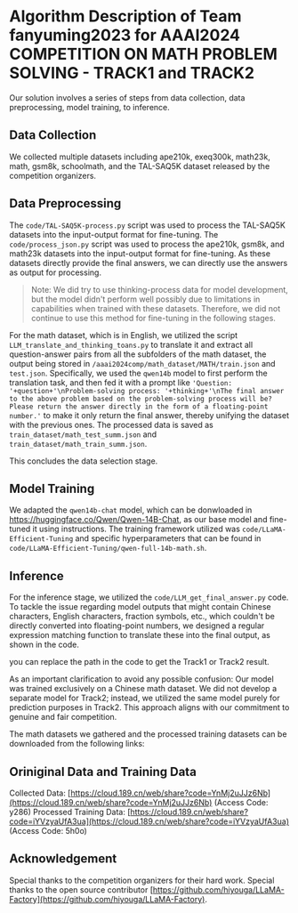 # Algorithm Description of Team fanyuming2023 for AAAI2024 COMPETITION ON MATH PROBLEM SOLVING - TRACK1 and TRACK2

Our solution involves a series of steps from data collection, data preprocessing, model training, to inference.

## Data Collection

We collected multiple datasets including ape210k, exeq300k, math23k, math, gsm8k, schoolmath, and the TAL-SAQ5K dataset released by the competition organizers.

## Data Preprocessing

The `code/TAL-SAQ5K-process.py` script was used to process the TAL-SAQ5K datasets into the input-output format for fine-tuning. 
The `code/process_json.py` script was used to process the ape210k, gsm8k, and math23k datasets into the input-output format for fine-tuning. As these datasets directly provide the final answers, we can directly use the answers as output for processing.

> Note: We did try to use thinking-process data for model development, but the model didn't perform well possibly due to limitations in capabilities when trained with these datasets. 
Therefore, we did not continue to use this method for fine-tuning in the following stages.

For the math dataset, which is in English, we utilized the script `LLM_translate_and_thinking_toans.py` to translate it and extract all question-answer pairs from all the subfolders of the math dataset, the output being stored in `/aaai2024comp/math_dataset/MATH/train.json` and `test.json`. 
Specifically, we used the `qwen14b` model to first perform the translation task, and then fed it with a prompt like `'Question: '+question+'\nProblem-solving process: '+thinking+'\nThe final answer to the above problem based on the problem-solving process will be? Please return the answer directly in the form of a floating-point number.'` to make it only return the final answer, thereby unifying the dataset with the previous ones. 
The processed data is saved as `train_dataset/math_test_summ.json` and `train_dataset/math_train_summ.json`.

This concludes the data selection stage.

## Model Training

We adapted the `qwen14b-chat` model, which can be donwloaded in https://huggingface.co/Qwen/Qwen-14B-Chat, as our base model and fine-tuned it using instructions. 
The training framework utilized was `code/LLaMA-Efficient-Tuning` and specific hyperparameters that can be found in `code/LLaMA-Efficient-Tuning/qwen-full-14b-math.sh`.

## Inference

For the inference stage, we utilized the `code/LLM_get_final_answer.py` code. 
To tackle the issue regarding model outputs that might contain Chinese characters, English characters, fraction symbols, etc., which couldn't be directly converted into floating-point numbers, we designed a regular expression matching function to translate these into the final output, as shown in the code.

you can replace the path in the code to get the Track1 or Track2 result.

As an important clarification to avoid any possible confusion: 
Our model was trained exclusively on a Chinese math dataset. We did not develop a separate model for Track2; instead, we utilized the same model purely for prediction purposes in Track2. This approach aligns with our commitment to genuine and fair competition.

The math datasets we gathered and the processed training datasets can be downloaded from the following links:

## Oriniginal Data and Training Data
Collected Data: [https://cloud.189.cn/web/share?code=YnMj2uJJz6Nb](https://cloud.189.cn/web/share?code=YnMj2uJJz6Nb) (Access Code: y286)
Processed Training Data: [https://cloud.189.cn/web/share?code=iYVzyaUfA3ua](https://cloud.189.cn/web/share?code=iYVzyaUfA3ua) (Access Code: 5h0o)

## Acknowledgement
Special thanks to the competition organizers for their hard work.
Special thanks to the open source contributor [https://github.com/hiyouga/LLaMA-Factory](https://github.com/hiyouga/LLaMA-Factory).

